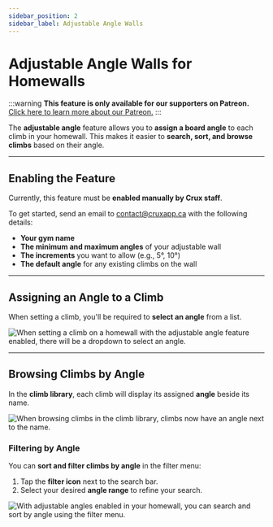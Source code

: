 ```yaml
---
sidebar_position: 2
sidebar_label: Adjustable Angle Walls
---
```


# Adjustable Angle Walls for Homewalls

:::warning
**This feature is only available for our supporters on Patreon.**
[Click here to learn more about our Patreon.](https://www.patreon.com/crux_climbing_app)
:::

The **adjustable angle** feature allows you to **assign a board angle** to each climb in your homewall. This makes it easier to **search, sort, and browse climbs** based on their angle.

---

## Enabling the Feature

Currently, this feature must be **enabled manually by Crux staff**.

To get started, send an email to [contact@cruxapp.ca](mailto:contact@cruxapp.ca) with the following details:
- **Your gym name**
- **The minimum and maximum angles** of your adjustable wall
- **The increments** you want to allow (e.g., 5°, 10°)
- **The default angle** for any existing climbs on the wall

---

## Assigning an Angle to a Climb

When setting a climb, you'll be required to **select an angle** from a list.

<img src="/img/angle-when-setting-climb.png" alt="When setting a climb on a homewall with the adjustable angle feature enabled, there will be a dropdown to select an angle." class="screenshot" />

---

## Browsing Climbs by Angle

In the **climb library**, each climb will display its assigned **angle** beside its name.

<img src="/img/angle-in-climb-list.png" alt="When browsing climbs in the climb library, climbs now have an angle next to the name." class="screenshot" />

### Filtering by Angle
You can **sort and filter climbs by angle** in the filter menu:
1. Tap the **filter icon** next to the search bar.
2. Select your desired **angle range** to refine your search.

<img src="/img/sort-filter-by-angles.png" alt="With adjustable angles enabled in your homewall, you can search and sort by angle using the filter menu." class="screenshot" />
